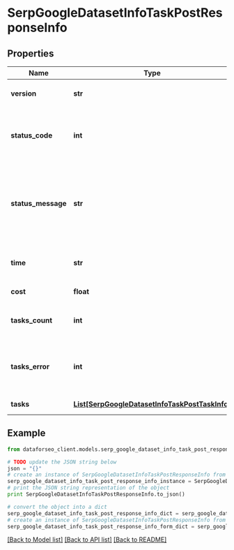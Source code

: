 # SerpGoogleDatasetInfoTaskPostResponseInfo


## Properties

Name | Type | Description | Notes
------------ | ------------- | ------------- | -------------
**version** | **str** | the current version of the API | [optional] 
**status_code** | **int** | general status code you can find the full list of the response codes here | [optional] 
**status_message** | **str** | general informational message you can find the full list of general informational messages here | [optional] 
**time** | **str** | total execution time, seconds | [optional] 
**cost** | **float** | total tasks cost, USD | [optional] 
**tasks_count** | **int** | the number of tasks in the tasks array | [optional] 
**tasks_error** | **int** | the number of tasks in the tasks array returned with an error | [optional] 
**tasks** | [**List[SerpGoogleDatasetInfoTaskPostTaskInfo]**](SerpGoogleDatasetInfoTaskPostTaskInfo.md) | array of tasks | [optional] 

## Example

```python
from dataforseo_client.models.serp_google_dataset_info_task_post_response_info import SerpGoogleDatasetInfoTaskPostResponseInfo

# TODO update the JSON string below
json = "{}"
# create an instance of SerpGoogleDatasetInfoTaskPostResponseInfo from a JSON string
serp_google_dataset_info_task_post_response_info_instance = SerpGoogleDatasetInfoTaskPostResponseInfo.from_json(json)
# print the JSON string representation of the object
print SerpGoogleDatasetInfoTaskPostResponseInfo.to_json()

# convert the object into a dict
serp_google_dataset_info_task_post_response_info_dict = serp_google_dataset_info_task_post_response_info_instance.to_dict()
# create an instance of SerpGoogleDatasetInfoTaskPostResponseInfo from a dict
serp_google_dataset_info_task_post_response_info_form_dict = serp_google_dataset_info_task_post_response_info.from_dict(serp_google_dataset_info_task_post_response_info_dict)
```
[[Back to Model list]](../README.md#documentation-for-models) [[Back to API list]](../README.md#documentation-for-api-endpoints) [[Back to README]](../README.md)


